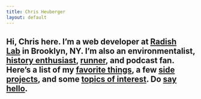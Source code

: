 ```yaml
---
title: Chris Heuberger
layout: default
---
```


<div class="main-content">

  <section class="home-intro">
    <h1 class="home-intro-text">Hi, Chris here. I&#8217;m a web developer at <a class="home-intro-link" href="https://www.radishlab.com" target="_blank" rel="noopener" aria-label="Radish Lab">Radish Lab</a>&nbsp;in Brooklyn, NY. I&#8217;m also an environmentalist, <a class="home-intro-link" href="https://www.bushwickbrewingtour.com" target="_blank" rel="noopener" aria-label="history enthusiast">history enthusiast</a>, <a class="home-intro-link" href="/rrbc" target="_blank" rel="noopener" aria-label="runner">runner</a>, and podcast fan. Here&#8217;s a list of my <a class="home-intro-link" href="/favorite-things" aria-label="favorite things">favorite things</a>, a few <a class="home-intro-link" href="/side-projects" aria-label="side projects">side projects</a>, and some <a class="home-intro-link" href="/talks" aria-label="talks I've given">topics of interest</a>. Do <a class="home-intro-link" href="mailto:chrisheuberg@gmail.com" target="_blank" rel="noopener" title="chrisheuberg@gmail.com" aria-label="say hello">say hello</a>.</h1>
  </section>

</div>
